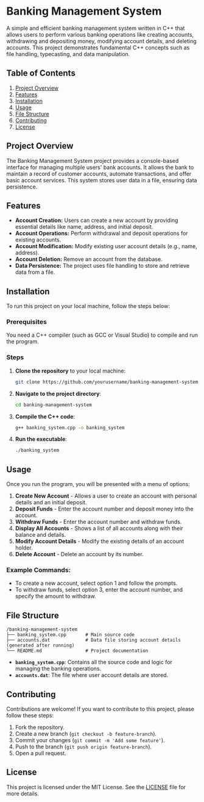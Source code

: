 
# Banking Management System

A simple and efficient banking management system written in C++ that allows users to perform various banking operations like creating accounts, withdrawing and depositing money, modifying account details, and deleting accounts. This project demonstrates fundamental C++ concepts such as file handling, typecasting, and data manipulation.

## Table of Contents
1. [Project Overview](#project-overview)
2. [Features](#features)
3. [Installation](#installation)
4. [Usage](#usage)
5. [File Structure](#file-structure)
6. [Contributing](#contributing)
7. [License](#license)

## Project Overview

The Banking Management System project provides a console-based interface for managing multiple users' bank accounts. It allows the bank to maintain a record of customer accounts, automate transactions, and offer basic account services. This system stores user data in a file, ensuring data persistence.

## Features

- **Account Creation:** Users can create a new account by providing essential details like name, address, and initial deposit.
- **Account Operations:** Perform withdrawal and deposit operations for existing accounts.
- **Account Modification:** Modify existing user account details (e.g., name, address).
- **Account Deletion:** Remove an account from the database.
- **Data Persistence:** The project uses file handling to store and retrieve data from a file.

## Installation

To run this project on your local machine, follow the steps below:

### Prerequisites
You need a C++ compiler (such as GCC or Visual Studio) to compile and run the program.

### Steps

1. **Clone the repository** to your local machine:
   ```bash
   git clone https://github.com/yourusername/banking-management-system.git
   ```

2. **Navigate to the project directory**:
   ```bash
   cd banking-management-system
   ```

3. **Compile the C++ code**:
   ```bash
   g++ banking_system.cpp -o banking_system
   ```

4. **Run the executable**:
   ```bash
   ./banking_system
   ```

## Usage

Once you run the program, you will be presented with a menu of options:
1. **Create New Account** - Allows a user to create an account with personal details and an initial deposit.
2. **Deposit Funds** - Enter the account number and deposit money into the account.
3. **Withdraw Funds** - Enter the account number and withdraw funds.
4. **Display All Accounts** - Shows a list of all accounts along with their balance and details.
5. **Modify Account Details** - Modify the existing details of an account holder.
6. **Delete Account** - Delete an account by its number.

### Example Commands:
- To create a new account, select option 1 and follow the prompts.
- To withdraw funds, select option 3, enter the account number, and specify the amount to withdraw.

## File Structure

```
/banking-management-system
├── banking_system.cpp       # Main source code
├── accounts.dat             # Data file storing account details (generated after running)
└── README.md                # Project documentation
```

- **`banking_system.cpp`**: Contains all the source code and logic for managing the banking operations.
- **`accounts.dat`**: The file where user account details are stored.

## Contributing

Contributions are welcome! If you want to contribute to this project, please follow these steps:

1. Fork the repository.
2. Create a new branch (`git checkout -b feature-branch`).
3. Commit your changes (`git commit -m 'Add some feature'`).
4. Push to the branch (`git push origin feature-branch`).
5. Open a pull request.

## License

This project is licensed under the MIT License. See the [LICENSE](LICENSE) file for more details.

